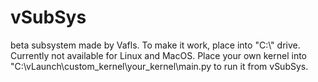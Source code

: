 # vSubSys
beta subsystem made by Vafls. To make it work, place into "C:\\" drive. Currently not available for Linux and MacOS.
Place your own kernel into "C:\\vLaunch\\custom_kernel\\your_kernel\\main.py to run it from vSubSys.
